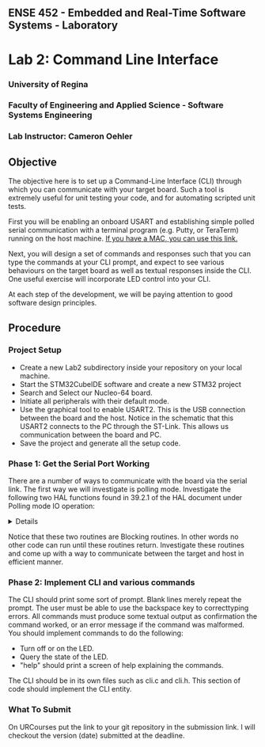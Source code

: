 ## ENSE 452 - Embedded and Real-Time Software Systems - Laboratory

# Lab 2: Command Line Interface

### University of Regina
### Faculty of Engineering and Applied Science - Software Systems Engineering

### Lab Instructor: Cameron Oehler
## Objective

The objective here is to set up a Command-Line Interface (CLI) through which you can communicate with your target board.  Such a tool is extremely useful for unit testing your code, and for automating scripted unit tests.

First you will be enabling an onboard USART and establishing simple polled serial communication with a terminal program (e.g. Putty, or TeraTerm) running on the host machine.  [If you have a MAC, you can use this link.](https://pbxbook.com/other/mac-tty.html#minicom)

Next, you will design a set of commands and responses such that you can type the commands at your CLI prompt, and expect to see various behaviours on the target board as well as textual responses inside the CLI.  One useful exercise will incorporate LED control into your CLI.

At each step of the development, we will be paying attention to good software design principles.


## Procedure

### Project Setup
- Create a new Lab2 subdirectory inside your repository on your local machine.
- Start the STM32CubeIDE software and create a new STM32 project
- Search and Select our Nucleo-64 board.
- Initiate all peripherals with their default mode.
- Use the graphical tool to enable USART2.  This is the USB connection between the board and the host.  Notice in the schematic that this USART2 connects to the PC through the ST-Link.  This allows us communication between the board and PC.
- Save the project and generate all the setup code.


### Phase 1: Get the Serial Port Working
There are a number of ways to communicate with the board via the serial link.  The first way we will investigate is polling mode.  Investigate the following two HAL functions found in 39.2.1 of the HAL document under Polling mode IO operation:

<details>



```C
   HAL_UART_Transmit()
   HAL_UART_Receive()

```
</details>

Notice that these two routines are Blocking routines. In other words no other code can run until these routines return.  Investigate these routines and come up with a way to communicate between the target and host in efficient manner.  

### Phase 2: Implement CLI and various commands
The CLI should print some sort of prompt.  Blank lines merely repeat the prompt. The user must be able to use the backspace key to correcttyping errors.  All commands must produce some textual output as confirmation the command worked, or an error message if the command was malformed. You should implement commands to do the following:

- Turn off or on the LED.
- Query the state of the LED.
- "help" should print a screen of help explaining the commands.

The CLI should be in its own files such as cli.c and cli.h.  This section of code should implement the CLI entity.

### What To Submit
On URCourses put the link to your git repository in the submission link. I will checkout the version (date) submitted at the deadline.  
